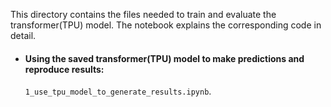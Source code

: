 This directory contains the files needed to train and evaluate the transformer(TPU) model. The notebook explains the corresponding code in detail.

<ul>

  <li><h4>Using the saved transformer(TPU) model to make predictions and reproduce results:</h4>
    <code>1_use_tpu_model_to_generate_results.ipynb</code>.

  
</ul>
